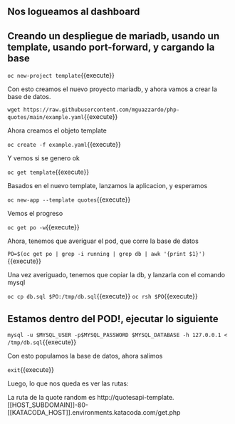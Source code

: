 ## Nos logueamos al dashboard 

## Creando un despliegue de mariadb, usando un template, usando port-forward, y cargando la base

``oc new-project template``{{execute}}

Con esto creamos el nuevo proyecto mariadb, y ahora vamos a crear la base de datos.

``wget https://raw.githubusercontent.com/mguazzardo/php-quotes/main/example.yaml``{{execute}}

Ahora creamos el objeto template

``oc create -f example.yaml``{{execute}}

Y vemos si se genero ok

``oc get template``{{execute}}

Basados en el nuevo template, lanzamos la aplicacion, y esperamos

``oc new-app --template quotes``{{execute}}

Vemos el progreso

``oc get po -w``{{execute}}

Ahora, tenemos que averiguar el pod, que corre la base de datos

``PO=$(oc get po | grep -i running | grep db | awk '{print $1}')``{{execute}}

Una vez averiguado, tenemos que copiar la db, y lanzarla con el comando mysql

``oc cp db.sql $PO:/tmp/db.sql``{{execute}}
``oc rsh $PO``{{execute}}

## Estamos dentro del POD!, ejecutar lo siguiente

``mysql -u $MYSQL_USER -p$MYSQL_PASSWORD $MYSQL_DATABASE -h 127.0.0.1 < /tmp/db.sql``{{execute}}

Con esto populamos la base de datos, ahora salimos

``exit``{{execute}}

Luego, lo que nos queda es ver las rutas:


La ruta de la quote random es http://quotesapi-template.[[HOST_SUBDOMAIN]]-80-[[KATACODA_HOST]].environments.katacoda.com/get.php
